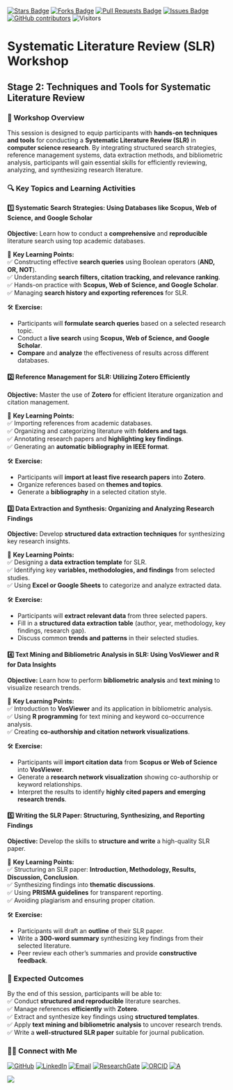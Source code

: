 <a href="https://github.com/drshahizan/short-course/stargazers"><img src="https://img.shields.io/github/stars/drshahizan/short-course" alt="Stars Badge"/></a>
<a href="https://github.com/drshahizan/short-course/network/members"><img src="https://img.shields.io/github/forks/drshahizan/short-course" alt="Forks Badge"/></a>
<a href="https://github.com/drshahizan/short-course/pulls"><img src="https://img.shields.io/github/issues-pr/drshahizan/short-course" alt="Pull Requests Badge"/></a>
<a href="https://github.com/drshahizan/short-course"><img src="https://img.shields.io/github/issues/drshahizan/short-course" alt="Issues Badge"/></a>
<a href="https://github.com/drshahizan/short-course/graphs/contributors"><img alt="GitHub contributors" src="https://img.shields.io/github/contributors/drshahizan/short-course?color=2b9348"></a>
![Visitors](https://api.visitorbadge.io/api/visitors?path=https%3A%2F%2Fgithub.com%2Fdrshahizan%2Fshort-course&labelColor=%23d9e3f0&countColor=%23697689&style=flat)


# Systematic Literature Review (SLR) Workshop

## Stage 2: Techniques and Tools for Systematic Literature Review  

### **📌 Workshop Overview**  
This session is designed to equip participants with **hands-on techniques and tools** for conducting a **Systematic Literature Review (SLR)** in **computer science research**. By integrating structured search strategies, reference management systems, data extraction methods, and bibliometric analysis, participants will gain essential skills for efficiently reviewing, analyzing, and synthesizing research literature.  


### **🔍 Key Topics and Learning Activities**  

#### **1️⃣ Systematic Search Strategies: Using Databases like Scopus, Web of Science, and Google Scholar**  
**Objective:** Learn how to conduct a **comprehensive** and **reproducible** literature search using top academic databases.  

📝 **Key Learning Points:**  
✅ Constructing effective **search queries** using Boolean operators (**AND, OR, NOT**).  
✅ Understanding **search filters, citation tracking, and relevance ranking**.  
✅ Hands-on practice with **Scopus, Web of Science, and Google Scholar**.  
✅ Managing **search history and exporting references** for SLR.  

🛠 **Exercise:**  
- Participants will **formulate search queries** based on a selected research topic.  
- Conduct a **live search** using **Scopus, Web of Science, and Google Scholar**.  
- **Compare** and **analyze** the effectiveness of results across different databases.  

#### **2️⃣ Reference Management for SLR: Utilizing Zotero Efficiently**  
**Objective:** Master the use of **Zotero** for efficient literature organization and citation management.  

📝 **Key Learning Points:**  
✅ Importing references from academic databases.  
✅ Organizing and categorizing literature with **folders and tags**.  
✅ Annotating research papers and **highlighting key findings**.  
✅ Generating an **automatic bibliography in IEEE format**.  

🛠 **Exercise:**  
- Participants will **import at least five research papers** into **Zotero**.  
- Organize references based on **themes and topics**.  
- Generate a **bibliography** in a selected citation style.  

#### **3️⃣ Data Extraction and Synthesis: Organizing and Analyzing Research Findings**  
**Objective:** Develop **structured data extraction techniques** for synthesizing key research insights.  

📝 **Key Learning Points:**  
✅ Designing a **data extraction template** for SLR.  
✅ Identifying key **variables, methodologies, and findings** from selected studies.  
✅ Using **Excel or Google Sheets** to categorize and analyze extracted data.  

🛠 **Exercise:**  
- Participants will **extract relevant data** from three selected papers.  
- Fill in a **structured data extraction table** (author, year, methodology, key findings, research gap).  
- Discuss common **trends and patterns** in their selected studies.  


#### **4️⃣ Text Mining and Bibliometric Analysis in SLR: Using VosViewer and R for Data Insights**  
**Objective:** Learn how to perform **bibliometric analysis** and **text mining** to visualize research trends.  

📝 **Key Learning Points:**  
✅ Introduction to **VosViewer** and its application in bibliometric analysis.  
✅ Using **R programming** for text mining and keyword co-occurrence analysis.  
✅ Creating **co-authorship and citation network visualizations**.  

🛠 **Exercise:**  
- Participants will **import citation data** from **Scopus or Web of Science** into **VosViewer**.  
- Generate a **research network visualization** showing co-authorship or keyword relationships.  
- Interpret the results to identify **highly cited papers and emerging research trends**.  


#### **5️⃣ Writing the SLR Paper: Structuring, Synthesizing, and Reporting Findings**  
**Objective:** Develop the skills to **structure and write** a high-quality SLR paper.  

📝 **Key Learning Points:**  
✅ Structuring an SLR paper: **Introduction, Methodology, Results, Discussion, Conclusion**.  
✅ Synthesizing findings into **thematic discussions**.  
✅ Using **PRISMA guidelines** for transparent reporting.  
✅ Avoiding plagiarism and ensuring proper citation.  

🛠 **Exercise:**  
- Participants will draft an **outline** of their SLR paper.  
- Write a **300-word summary** synthesizing key findings from their selected literature.  
- Peer review each other’s summaries and provide **constructive feedback**.  


### **📌 Expected Outcomes**  
By the end of this session, participants will be able to:  
✅ Conduct **structured and reproducible** literature searches.  
✅ Manage references **efficiently** with **Zotero**.  
✅ Extract and synthesize key findings using **structured templates**.  
✅ Apply **text mining and bibliometric analysis** to uncover research trends.  
✅ Write a **well-structured SLR paper** suitable for journal publication.  

### 🙌🏻 Connect with Me
<p align="left">
    <a href="https://github.com/drshahizan" target="_blank"><img alt="GitHub" src="https://img.shields.io/badge/-@drshahizan-181717?style=flat-square&logo=GitHub&logoColor=white"></a>
    <a href="https://www.linkedin.com/in/drshahizan" target="_blank"><img alt="LinkedIn" src="https://img.shields.io/badge/-drshahizan-blue?style=flat-square&logo=Linkedin&logoColor=white&link=https://www.linkedin.com/in/drshahizan/"></a>
    <a href="mailto:shahizan@utm.my" target="_blank"><img alt="Email" src="https://img.shields.io/badge/-shahizan@utm.my-c14438?style=flat-square&logo=Gmail&logoColor=white&link=mailto:shahizan@utm.my.com"></a>
    <a href="https://www.researchgate.net/profile/Mohd-Othman-28" target="_blank"><img alt="ResearchGate" src="https://img.shields.io/badge/-ResearchGate-00CCBB?style=flat-square&logo=ResearchGate&logoColor=white"></a>
    <a href="https://orcid.org/0000-0003-4261-1873" target="_blank"><img alt="ORCID" src="https://img.shields.io/badge/-ORCID-A6CE39?style=flat-square&logo=ORCID&logoColor=white"></a> 
 <a href="https://visitorbadge.io/status?path=https%3A%2F%2Fgithub.com%2Fdrshahizan" target="_blank"><img alt="A" src="https://api.visitorbadge.io/api/visitors?path=https%3A%2F%2Fgithub.com%2Fdrshahizan&labelColor=%23697689&countColor=%23555555&style=plastic"></a>
 
![](https://hit.yhype.me/github/profile?user_id=81284918)
</p>


